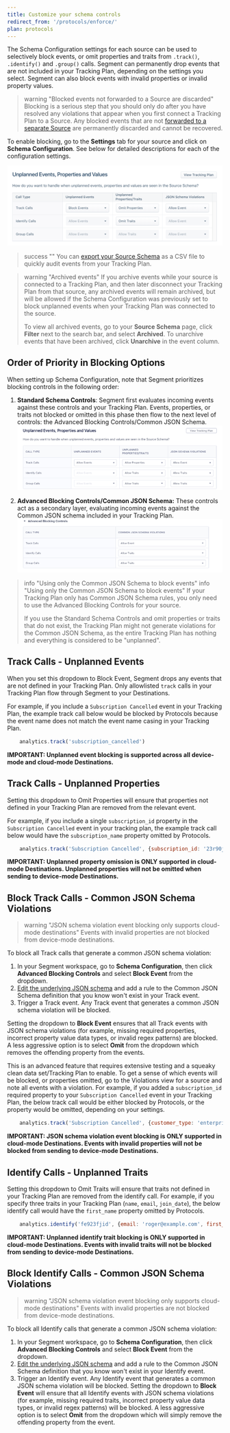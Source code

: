 ```yaml
---
title: Customize your schema controls
redirect_from: '/protocols/enforce/'
plan: protocols
---
```


The Schema Configuration settings for each source can be used to selectively block events, or omit properties and traits from `.track()`, `.identify()` and `.group()` calls. Segment can permanently drop events that are not included in your Tracking Plan, depending on the settings you select. Segment can also block events with invalid properties or invalid property values.

> warning "Blocked events not forwarded to a Source are discarded"
> Blocking is a serious step that you should only do after you have resolved any violations that appear when you first connect a Tracking Plan to a Source. Any blocked events that are not [forwarded to a separate Source](/docs/protocols/enforce/forward-blocked-events) are permanently discarded and cannot be recovered.

To enable blocking, go to the **Settings** tab for your source and click on **Schema Configuration**. See below for detailed descriptions for each of the configuration settings.

![A screenshot showing the Unplanned Events, Properties and Values table on the Schema Configuration settings page.](../images/event_blocking.png)

> success ""
> You can [export your Source Schema](/docs/connections/destination-data-control/#export-your-source-schema) as a CSV file to quickly audit events from your Tracking Plan.

> warning "Archived events"
> If you archive events while your source is connected to a Tracking Plan, and then later disconnect your Tracking Plan from that source, any archived events will remain archived, but will be allowed if the Schema Configuration was previously set to block unplanned events when your Tracking Plan was connected to the source.
>
> To view all archived events, go to your **Source Schema** page, click **Filter** next to the search bar, and select **Archived**. To unarchive events that have been archived, click **Unarchive** in the event column. 

## Order of Priority in Blocking Options

When setting up Schema Configuration, note that Segment prioritizes blocking controls in the following order:

1. **Standard Schema Controls**: Segment first evaluates incoming events against these controls and your Tracking Plan. Events, properties, or traits not blocked or omitted in this phase then flow to the next level of controls: the Advanced Blocking Controls/Common JSON Schema. 
![A screenshot of the Uplanned Events, Properties and Values table, which contains unplanned events, unplanned properties/traits, and JSON schema violation columns.](../images/standard-schema-controls.png)

2. **Advanced Blocking Controls/Common JSON Schema:** These controls act as a secondary layer, evaluating incoming events against the Common JSON schema included in your Tracking Plan.
![A screenshot of the Advanced Blocking Controls table, which contains two columns: call type and common JSON schema violations.](../images/advanced-blocking-controls.png)

> info "Using only the Common JSON Schema to block events"
> info "Using only the Common JSON Schema to block events"
> If your Tracking Plan only has Common JSON Schema rules, you only need to use the Advanced Blocking Controls for your source. 
>
> If you use the Standard Schema Controls and omit properties or traits that do not exist, the Tracking Plan might not generate violations for the Common JSON Schema, as the entire Tracking Plan has nothing and everything is considered to be "unplanned". 

## Track Calls - Unplanned Events
When you set this dropdown to Block Event, Segment drops any events that are not defined in your Tracking Plan. Only allowlisted `track` calls in your Tracking Plan flow through Segment to your Destinations.

For example, if you include a `Subscription Cancelled` event in your Tracking Plan, the example track call below would be blocked by Protocols because the event name does not match the event name casing in your Tracking Plan.

```js
    analytics.track('subscription_cancelled')
```

**IMPORTANT: Unplanned event blocking is supported across all device-mode and cloud-mode Destinations.**

## Track Calls - Unplanned Properties

Setting this dropdown to Omit Properties will ensure that properties not defined in your Tracking Plan are removed from the relevant event.

For example, if you include a single `subscription_id` property in the `Subscription Cancelled` event in your tracking plan, the example track call below would have the `subscription_name` property omitted by Protocols.

```js
    analytics.track('Subscription Cancelled', {subscription_id: '23r90jfs9ej', subscription_name: 'premium'})
```

**IMPORTANT: Unplanned property omission is ONLY supported in cloud-mode Destinations. Unplanned properties will not be omitted when sending to device-mode Destinations.**

## Block Track Calls - Common JSON Schema Violations

> warning "JSON schema violation event blocking only supports cloud-mode destinations"
> Events with invalid properties are not blocked from device-mode destinations.

To block all Track calls that generate a common JSON schema violation:
1. In your Segment workspace, go to **Schema Configuration**, then click **Advanced Blocking Controls** and select **Block Event** from the dropdown. 
2. [Edit the underlying JSON schema](/docs/protocols/tracking-plan/create/#edit-underlying-json-schema) and add a rule to the Common JSON Schema definition that you know won't exist in your Track event.
3. Trigger a Track event. Any Track event that generates a common JSON schema violation will be blocked.
 
Setting the dropdown to **Block Event** ensures that all Track events with JSON schema violations (for example, missing required properties, incorrect property value data types, or invalid regex patterns) are blocked. A less aggressive option is to select **Omit** from the dropdown which removes the offending property from the events.

This is an advanced feature that requires extensive testing and a squeaky clean data set/Tracking Plan to enable. To get a sense of which events will be blocked, or properties omitted, go to the Violations view for a source and note all events with a violation. For example, if you added a `subscription_id` required property to your `Subscription Cancelled` event in your Tracking Plan, the below track call would be either blocked by Protocols, or the property would be omitted, depending on your settings.

```js
    analytics.track('Subscription Cancelled', {customer_type: 'enterprise'})
```

**IMPORTANT: JSON schema violation event blocking is ONLY supported in cloud-mode Destinations. Events with invalid properties will not be blocked from sending to device-mode Destinations.**

## Identify Calls - Unplanned Traits
Setting this dropdown to Omit Traits will ensure that traits not defined in your Tracking Plan are removed from the identify call. For example, if you specify three traits in your Tracking Plan (`name`, `email`, `join_date`), the below identify call would have the `first_name` property omitted by Protocols.

```js
    analytics.identify('fe923fjid', {email: 'roger@example.com', first_name: 'Roger'})
```

**IMPORTANT: Unplanned identify trait blocking is ONLY supported in cloud-mode Destinations. Events with invalid traits will not be blocked from sending to device-mode Destinations.**

## Block Identify Calls - Common JSON Schema Violations

> warning "JSON schema violation event blocking only supports cloud-mode destinations"
> Events with invalid properties are not blocked from device-mode destinations.

To block all Identify calls that generate a common JSON schema violation:
1. In your Segment workspace, go to **Schema Configuration**, then click **Advanced Blocking Controls** and select **Block Event** from the dropdown. 
2. [Edit the underlying JSON schema](/docs/protocols/tracking-plan/create/#edit-underlying-json-schema) and add a rule to the Common JSON Schema definition that you know won't exist in your Identify event.
3. Trigger an Identify event. Any Identify event that generates a common JSON schema violation will be blocked. 
Setting the dropdown to **Block Event** will ensure that all Identify events with JSON schema violations (for example, missing required traits, incorrect property value data types, or invalid regex patterns) will be blocked. A less aggressive option is to select **Omit** from the dropdown which will simply remove the offending property from the event.
